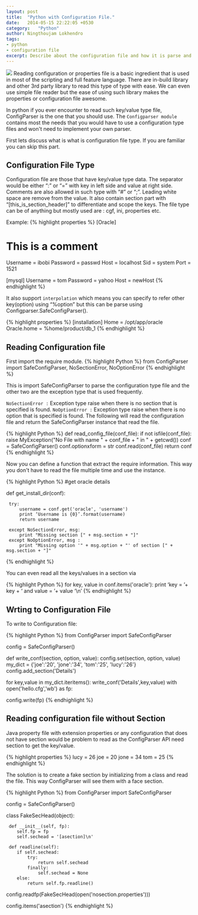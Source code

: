 ```yaml
---
layout: post
title:  "Python with Configuration File."
date:   2014-05-15 22:22:05 +0530
category:	"Python"
author:	Ningthoujam Lokhendro
tags:
- python
- configuration file
excerpt: Describe about the configuration file and how it is parse and used in python. Other tricks are also shown how to parse configuration file without section.
---
```

<img class="img-responsive img-left" src="{{baseurl}}/assets/images/Configparser.jpg">
Reading configuration or properties file is a basic ingredient that is used in most of the scripting and full feature language. There are in-build library and other 3rd party library to read this type of type with ease. We can even use simple file reader but the ease of using such library makes the properties or configuration file awesome.

In python if you ever encounter to read such key/value type file, ConfigParser is the one that you should use. The `Configparser module` contains most the needs that you would have to use a configuration type files and won't need to implement your own parser.

First lets discuss what is what is configuration file type. If you are familiar you can skip this part.

## Configuration File Type
Configuration file are those that have key/value type data. The separator would be either “:” or “=” with key in left side and value at right side. Comments are also allowed in such type with “#” or “;”. Leading white space are remove from the value. It also contain section part with “[this_is_section_header]” to differentiate and scope the keys. The file type can be of anything but mostly used are : cgf, ini, properties etc.

Example:
{% highlight properties %}
[Oracle]
# This is a comment
Username = ibobi
Password = passwd
Host = localhost
Sid = system
Port = 1521

[mysql]
Username = tom
Password = yahoo
Host = newHost
{% endhighlight %}

It also support `interpolation` which means you can specify to refer other key(option) using “%option” but this can be parse using Configparser.SafeConfigParser().

{% highlight properties %}
[installation]
Home = /opt/app/oracle
Oracle.home = %home/product/db_1
{% endhighlight %}

## Reading Configuration file
First import the require module.
{% highlight Python %}
from ConfigParser import SafeConfigParser, NoSectionError, NoOptionError
{% endhighlight %}

This is import SafeConfigParser to parse the configuration type file and the other two are the exception type that is used frequently.

`NoSectionError :` Exception type raise when there is no section that is specified is found.
`NoOptionError :`  Exception type raise when there is no option that is specified is found.
The following will read the configuration file and return the SafeConfigParser instance that read the file.

{% highlight Python %}
def read_config_file(conf_file):
     if not isfile(conf_file):
           raise MyException("No File with name " + conf_file + " in " + getcwd())
     conf = SafeConfigParser()
     conf.optionxform = str
     conf.read(conf_file)
     return conf
{% endhighlight %}

Now you can define a function that extract the require information. This way you don't have to read the file multiple time and use the instance.

{% highlight Python %}
#get oracle details

def get_install_dir(conf):

     try:
         username = conf.get('oracle', 'username')
         print ‘Username is {0}’.format(username)
         return username

     except NoSectionError, msg:
         print "Missing section [" + msg.section + "]"
     except NoOptionError, msg :
         print "Missing option '" + msg.option + "' of section [" + msg.section + "]"
{% endhighlight %}

You can even read all the keys/values in a section via

{% highlight Python %}
for key, value in conf.items('oracle'):
    print ‘key =  ’+ key + ‘ and value = ’+ value ‘\n’
{% endhighlight %}

## Wrting to Configuration File
To write to Configuration file:

{% highlight Python %}
from ConfigParser import SafeConfigParser

config = SafeConfigParser()

def write_conf(section, option, value):
     config.set(section, option, value)
     my_dict = {'joe':'20', 'jone':'34', 'tom':'25', 'lucy':'26'}
     config.add_section('Details')

for key,value in my_dict.iteritems():
     write_conf('Details',key,value)
     with open('hello.cfg','wb') as fp:

config.write(fp)
{% endhighlight %}

## Reading configuration file without Section
Java property file with extension properties or any configuration that does not have section would be problem to read as the ConfigParser API need section to get the key/value.

{% highlight properties %}
lucy = 26
joe = 20
jone = 34
tom = 25
{% endhighlight %}

The solution is to create a fake section by initializing from a class and read the file. This way ConfigParser will see them with a face section.

{% highlight Python %}
from ConfigParser import SafeConfigParser

config = SafeConfigParser()

class FakeSecHead(object):

     def __init__(self, fp):
     	self.fp = fp
     	self.sechead = '[asection]\n'

     def readline(self):
     	if self.sechead:
        	try:
        		return self.sechead
        	finally:
        		self.sechead = None
     	else:
     		return self.fp.readline()

config.readfp(FakeSecHead(open('nosection.properties')))

config.items('asection')
{% endhighlight %}
